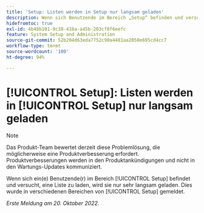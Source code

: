 ```yaml
---
title: 'Setup: Listen werden in Setup nur langsam geladen'
description: Wenn sich Benutzende im Bereich „Setup“ befinden und versuchen, eine Liste zu laden, wird sie nur sehr langsam geladen. Dies wurde in verschiedenen Bereichen von Setup gemeldet.
hidefromtoc: true
exl-id: 4b48b101-9c38-416a-a45b-203cf8f6eefc
feature: System Setup and Administration
source-git-commit: 52b204d63eda7752c90a4481aa2050e695cd4cc7
workflow-type: tm+mt
source-wordcount: '100'
ht-degree: 94%

---
```


# [!UICONTROL Setup]: Listen werden in [!UICONTROL Setup] nur langsam geladen

<!--Converted to story-->

>[!NOTE]
>
>Das Produkt-Team bewertet derzeit diese Problemlösung, die möglicherweise eine Produktverbesserung erfordert. Produktverbesserungen werden in den Produktankündigungen und nicht in den Wartungs-Updates kommuniziert.

Wenn sich ein(e) Benutzende(r) im Bereich [!UICONTROL Setup] befindet und versucht, eine Liste zu laden, wird sie nur sehr langsam geladen. Dies wurde in verschiedenen Bereichen von [!UICONTROL Setup] gemeldet.

_Erste Meldung am 20. Oktober 2022._
